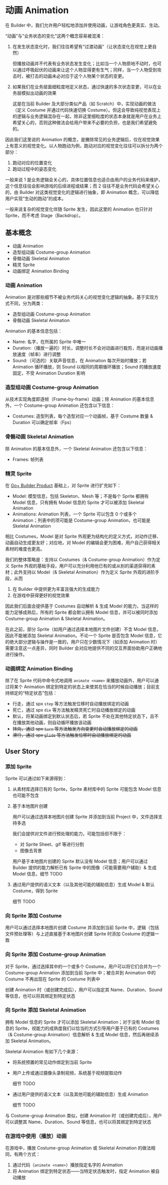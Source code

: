 # 动画 Animation

在 Builder 中，我们允许用户轻松地添加并使用动画，让游戏角色更真实、生动。

“动画”与“业务状态的变化”这两个概念容易被混淆：

1. 在发生状态变化时，我们往往希望有“过渡动画”（让状态变化在视觉上更自然）

	但播放动画并不代表有业务状态发生变化；比如当一个人物原地不动时，也可以通过呼吸起伏的动画来让这个人物显得更有生气；同样，当一个人物受到攻击时，被打击的动画未必对应于这个人物某个状态的变更。

2. 如果我们在业务层面细粒度地定义状态，通过快速的多次状态变更，可以在业务层模拟出动画的效果

	这是在当前 Builder 及大部分类似产品（如 Scratch）中，实现动画的做法（定义 Costume 并通过代码快速切换 Costume）。但这会导致纯视觉表现上的逻辑与业务逻辑混杂在一起，除非这里细粒度的状态本身就是用户在业务上希望关心的，否则这种做法会给用户带来不必要的负担，也是我们希望避免的。

因此我们这里说的 Animation 的概念，是撇除常见的业务逻辑后，仅在视觉效果上有意义的视觉变化。以人物跑动为例，跑动对应的视觉变化往往可以拆分为两个部分：

1. 跑动对应的位置变化
2. 跑动过程中的姿态变化

一般来说 1 是业务逻辑会关心的，具体位置信息也适合由用户的业务代码来维护，这个信息往往会影响游戏的后续进程或结果；而 2 往往不是业务代码会希望关心的，由 Builder 对这类视觉变化的逻辑进行抽象，即 Animation 概念，可以降低用户实现“生动的跑动”的成本。

一般来说复杂的视觉变化伴随 Sprite 发生，因此这里的 Animation 也只针对 Sprite，而不考虑 Stage（Backdrop）。

## 基本概念

* 动画 Animation
* 造型组动画 Costume-group Animation
* 骨骼动画 Skeletal Animation
* 精灵 Sprite
* 动画绑定 Animation Binding

### 动画 Animation

Animation 是对那些细节不被业务代码关心的视觉变化逻辑的抽象。基于实现方式不同，分为两类：

* 造型组动画 Costume-group Animation
* 骨骼动画 Skeletal Animation

Animation 的基本信息包括：

* Name: 名字，在所属的 Sprite 中唯一
* Duration:（播放一遍的）时长，调整时长不会对动画进行裁剪，而是对动画播放速度（帧率）进行调整
* Sound:（可选的）关联声音信息，在 Animation 每次开始时播放；若 Animation 循环播放，则 Sound 以相同的周期循环播放；Sound 的播放速度固定，不受 Animation Duration 影响

### 造型组动画 Costume-group Animation

从技术实现角度即逐帧（Frame-by-frame）动画；除 Animation 的基本信息外，一个 Costume-group Animation 还包含以下信息：

* Costumes: 造型列表，每个造型对应一个动画帧，基于 Costume 数量 & Duration 可以确定帧率（Fps）

### 骨骼动画 Skeletal Animation

除 Animation 的基本信息外，一个 Skeletal Animation 还包含以下信息：

* Frames: 帧列表

### 精灵 Sprite

在 [Go+ Builder Product](./index.md) 基础上，对 Sprite 进行扩充如下：

* Model: 模型信息，包括 Skeleton、Mesh 等；不是每个 Sprite 都拥有 Model 信息，只有拥有 Model 信息的 Sprite 才可以被添加 Skeletal Animation
* Animations: Animation 列表，一个 Sprite 可以包含 0 个或多个 Animation；列表中的项可能是 Costume-group Animation，也可能是 Skeletal Animation

相比 Costumes，Model 是对 Sprite 外观更为结构化的定义方式，对动作迁移、动画自动生成更友好；对应地，对 Model 的编辑会更为困难，用户自己获得相关素材的难度也更高。

我们的整体策略是：支持以 Costumes（& Costume-group Animation）作为定义 Sprite 外观的基础手段，用户可以充分利用他已有的或从别的渠道获得的素材；此外支持以 Model（& Skeletal Animation）作为定义 Sprite 外观的进阶手段，从而

1. 在 Builder 中提供更为丰富且强大的生成能力
2. 在游戏中获得更好的视觉效果

因此我们后面会提供基于 Costumes 自动解析 & 生成 Model 的能力，当这样的能力足够成熟后，所有的 Sprite 都会默认拥有 Model 信息，并可以被同时添加 Costume-group Animation & Skeletal Animation。

在此之前，部分 Sprite（如用户通过选择本地图片文件创建）不含 Model 信息，因此不能被添加 Skeletal Animation。不论一个 Sprite 是否包含 Model 信息，它的绝大部分逻辑与操作是一致的，用户只在少数情况下（如添加 Animation 时）需要注意这一点差异，同时 Builder 会对应地提供不同的交互界面协助用户正确地进行操作。

### 动画绑定 Animation Binding

除了在 Sprite 代码中命令式地调用 `animate <name>` 来播放动画外，用户可以通过将某个 Animation 绑定到特定的状态上来使其在恰当的时候自动播放；目前支持绑定的“特定状态”包括：

* 行走，通过 spx `step` 等方法触发位移时自动播放绑定的动画
* 死亡，通过 spx `die` 等方法触发精灵死亡时自动播放绑定的动画
* 默认，将某动画绑定到默认状态后，若 Sprite 不处在其他特定状态下，且不在播放其他动画，则自动循环播放该动画
* ~~转向，通过 spx `turn` 等方法触发方向变更时自动播放绑定的动画~~
* ~~滑行，通过 spx `glide` 等方法触发位移时自动播放绑定的动画~~

## User Story

### 添加 Sprite

Sprite 可以通过如下来源得到：

1. 从素材库选择已有的 Sprite，Sprite 素材库中的 Sprite 可能包含 Model 信息也可能不包含

2. 基于本地图片创建

	用户可以通过选择本地图片创建 Sprite 并添加到当前 Project 中，文件选择支持多选

	我们会提供对文件进行预处理的能力，可能包括但不限于：

	* 对 Sprite Sheet、gif 等进行分割
	* 图像去背景

	用户基于本地图片创建的 Sprite 默认没有 Model 信息；用户可以通过 Builder 提供的能力解析已有 Sprite 中的图像（可能需要用户辅助）& 生成 Model 信息，细节 TODO

3. 通过用户提供的语义文本（以及其他可能的辅助信息）生成 Model & 默认 Costume，得到 Sprite

	细节 TODO

### 向 Sprite 添加 Costume

用户可以通过选择本地图片创建 Costume 并添加到当前 Sprite 中，逻辑（包括文件预处理等）与上述直接基于本地图片创建 Sprite 时添加 Costume 的逻辑一致

### 向 Sprite 添加 Costume-group Animation

对于 Sprite，通过选择其中的一个或多个 Costume，用户可以将它们合并为一个 Costume-group Animation 添加到当前 Sprite 中；被合并到 Animation 中的 Costume 不再出现在 Sprite 的 Costume 列表中

创建 Animation 时（或创建完成后），用户可以指定其 Name、Duration、Sound 等信息，也可以将其绑定到特定状态

### 向 Sprite 添加 Skeletal Animation

拥有 Model 信息的 Sprite 才可以添加 Skeletal Animation；对于没有 Model 信息的 Sprite，视能力的成熟度我们以恰当的方式引导用户基于已有的 Costumes（& Costume-group Animation）信息解析 & 生成 Model 信息，然后再继续添加 Skeletal Animation。

Skeletal Animation 有如下几个来源：

* 将系统预置的常见动作绑定到当前 Sprite
* 用户上传或通过摄像头录制视频，系统基于视频提取动作

	细节 TODO

* 通过用户提供的语义文本（以及其他可能的辅助信息）生成 Animation

	细节 TODO

与 Costume-group Animation 类似，创建 Animation 时（或创建完成后），用户可以调整其 Name、Duration、Sound 等信息，也可以将其绑定到特定状态

### 在游戏中使用（播放）动画

在游戏中，播放 Costume-group Animation 或 Skeletal Animation 的做法相同，有两个方式：

1. 通过代码（`animate <name>`）播放指定名字的 Animation
2. 将 Animation 绑定到特定状态——当特定状态触发时，指定 Animation 被自动播放
